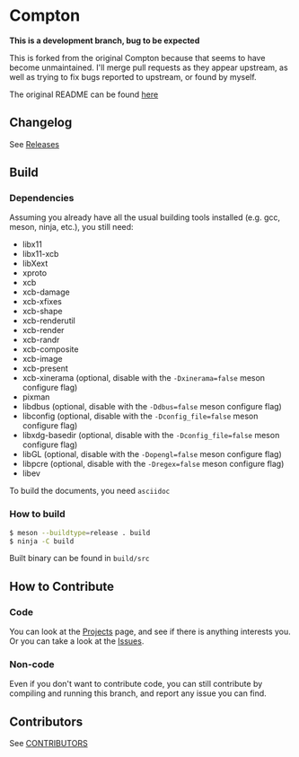 Compton
=======

**This is a development branch, bug to be expected**

This is forked from the original Compton because that seems to have become unmaintained. I'll merge pull requests as they appear upstream, as well as trying to fix bugs reported to upstream, or found by myself.

The original README can be found [here](README_orig.md)

## Changelog

See [Releases](https://github.com/yshui/compton/releases)

## Build

### Dependencies

Assuming you already have all the usual building tools installed (e.g. gcc, meson, ninja, etc.), you still need:

* libx11
* libx11-xcb
* libXext
* xproto
* xcb
* xcb-damage
* xcb-xfixes
* xcb-shape
* xcb-renderutil
* xcb-render
* xcb-randr
* xcb-composite
* xcb-image
* xcb-present
* xcb-xinerama (optional, disable with the `-Dxinerama=false` meson configure flag)
* pixman
* libdbus (optional, disable with the `-Ddbus=false` meson configure flag)
* libconfig (optional, disable with the `-Dconfig_file=false` meson configure flag)
* libxdg-basedir (optional, disable with the `-Dconfig_file=false` meson configure flag)
* libGL (optional, disable with the `-Dopengl=false` meson configure flag)
* libpcre (optional, disable with the `-Dregex=false` meson configure flag)
* libev

To build the documents, you need `asciidoc`

### How to build

```bash
$ meson --buildtype=release . build
$ ninja -C build
```

Built binary can be found in `build/src`

## How to Contribute

### Code

You can look at the [Projects](https://github.com/yshui/compton/projects) page, and see if there is anything interests you. Or you can take a look at the [Issues](https://github.com/yshui/compton/issues).

### Non-code

Even if you don't want to contribute code, you can still contribute by compiling and running this branch, and report any issue you can find.

## Contributors

See [CONTRIBUTORS](CONTRIBUTORS)
